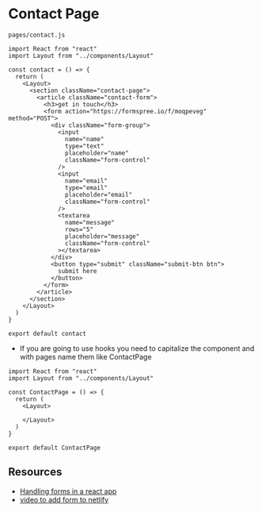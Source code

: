 # Contact Page
`pages/contact.js`

```
import React from "react"
import Layout from "../components/Layout"

const contact = () => {
  return (
    <Layout>
      <section className="contact-page">
        <article className="contact-form">
          <h3>get in touch</h3>
          <form action="https://formspree.io/f/moqpeveg" method="POST">
            <div className="form-group">
              <input
                name="name"
                type="text"
                placeholder="name"
                className="form-control"
              />
              <input
                name="email"
                type="email"
                placeholder="email"
                className="form-control"
              />
              <textarea
                name="message"
                rows="5"
                placeholder="message"
                className="form-control"
              ></textarea>
            </div>
            <button type="submit" className="submit-btn btn">
              submit here
            </button>
          </form>
        </article>
      </section>
    </Layout>
  )
}

export default contact
```

* If you are going to use hooks you need to capitalize the component and with pages name them like ContactPage

```
import React from "react"
import Layout from "../components/Layout"

const ContactPage = () => {
  return (
    <Layout>

    </Layout>
  )
}

export default ContactPage
```

## Resources
* [Handling forms in a react app](https://www.netlify.com/blog/2017/07/20/how-to-integrate-netlifys-form-handling-in-a-react-app)
* [video to add form to netlify](https://www.youtube.com/watch?v=2gDRR86ZycQ&t=553s)
